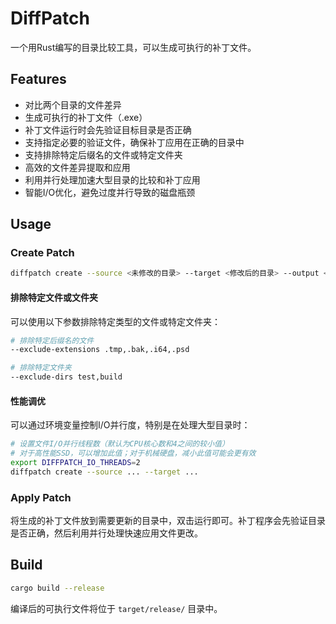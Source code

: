 # DiffPatch

一个用Rust编写的目录比较工具，可以生成可执行的补丁文件。

## Features

- 对比两个目录的文件差异
- 生成可执行的补丁文件（.exe）
- 补丁文件运行时会先验证目标目录是否正确
- 支持指定必要的验证文件，确保补丁应用在正确的目录中
- 支持排除特定后缀名的文件或特定文件夹
- 高效的文件差异提取和应用
- 利用并行处理加速大型目录的比较和补丁应用
- 智能I/O优化，避免过度并行导致的磁盘瓶颈

## Usage

### Create Patch

```bash
diffpatch create --source <未修改的目录> --target <修改后的目录> --output <补丁文件名> --check-files <验证文件1,验证文件2,...> --exclude-extensions <排除文件后缀名1,排除文件后缀名2,...> --exclude-dirs <排除文件夹1,排除文件夹2,...>
```

#### 排除特定文件或文件夹

可以使用以下参数排除特定类型的文件或特定文件夹：

```bash
# 排除特定后缀名的文件
--exclude-extensions .tmp,.bak,.i64,.psd

# 排除特定文件夹
--exclude-dirs test,build
```

#### 性能调优

可以通过环境变量控制I/O并行度，特别是在处理大型目录时：

```bash
# 设置文件I/O并行线程数（默认为CPU核心数和4之间的较小值）
# 对于高性能SSD，可以增加此值；对于机械硬盘，减小此值可能会更有效
export DIFFPATCH_IO_THREADS=2
diffpatch create --source ... --target ...
```

### Apply Patch

将生成的补丁文件放到需要更新的目录中，双击运行即可。补丁程序会先验证目录是否正确，然后利用并行处理快速应用文件更改。

## Build

```bash
cargo build --release
```

编译后的可执行文件将位于 `target/release/` 目录中。
